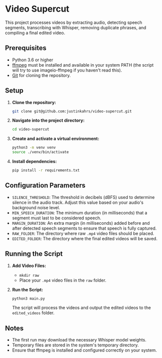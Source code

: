 # Video Supercut

This project processes videos by extracting audio, detecting speech segments, transcribing with Whisper, removing duplicate phrases, and compiling a final edited video.

## Prerequisites

- Python 3.6 or higher
- [ffmpeg](https://ffmpeg.org/) must be installed and available in your system PATH (the script will try to use imageio-ffmpeg if you haven't read this).
- [Git](https://git-scm.com/) for cloning the repository.

## Setup

1. **Clone the repository:**
   ```bash
   git clone git@github.com:justinkahrs/video-supercut.git
   ```
2. **Navigate into the project directory:**
   ```bash
   cd video-supercut
   ```
3. **Create and activate a virtual environment:**
   ```bash
   python3 -m venv venv
   source ./venv/bin/activate
   ```
4. **Install dependencies:**
   ```bash
   pip install -r requirements.txt
   ```

## Configuration Parameters

- `SILENCE_THRESHOLD`: The threshold in decibels (dBFS) used to determine silence in the audio track. Adjust this value based on your audio's background noise level.
- `MIN_SPEECH_DURATION`: The minimum duration (in milliseconds) that a segment must last to be considered speech.
- `MARGIN_DURATION`: An extra margin (in milliseconds) added before and after detected speech segments to ensure that speech is fully captured.
- `RAW_FOLDER`: The directory where raw `.mp4` video files should be placed.
- `EDITED_FOLDER`: The directory where the final edited videos will be saved.

## Running the Script

1. **Add Video Files:**

   - `mkdir raw`
   - Place your `.mp4` video files in the `raw` folder.

2. **Run the Script:**
   ```bash
   python3 main.py
   ```
   The script will process the videos and output the edited videos to the `edited_videos` folder.

## Notes

- The first run may download the necessary Whisper model weights.
- Temporary files are stored in the system's temporary directory.
- Ensure that ffmpeg is installed and configured correctly on your system.